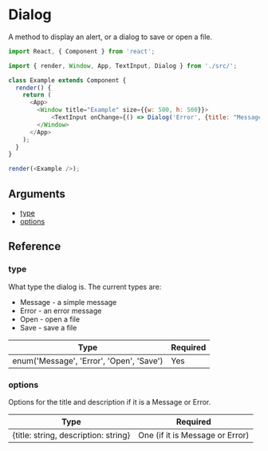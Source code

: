 # Dialog

A method to display an alert, or a dialog to save or open a file.

```javascript
import React, { Component } from 'react';

import { render, Window, App, TextInput, Dialog } from './src/';

class Example extends Component {
  render() {
    return (
      <App>
        <Window title="Example" size={{w: 500, h: 500}}>
            <TextInput onChange={() => Dialog('Error', {title: "Message"})}/>
        </Window>
      </App>
    );
  }
}

render(<Example />);
```

## Arguments

- [type](#type)
- [options](#options)

## Reference

### type

What type the dialog is. The current types are:

- Message - a simple message
- Error - an error message
- Open - open a file
- Save - save a file

| **Type** | **Required** |
| --- | --- |
| enum('Message', 'Error', 'Open', 'Save') | Yes |

### options

Options for the title and description if it is a Message or Error.

| **Type** | **Required** |
| --- | --- |
| {title: string, description: string} | One (if it is Message or Error) |
